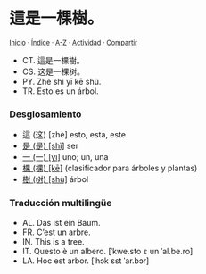 # 這是一棵樹。
<sup>[Inicio](../../../../index.md) · [Índice](../../../../indices/frases-chinas.md) · [A-Z](../../../../indices/alfabetico.md) · [Actividad](../../../../indices/actividad.md) · [Compartir](https://x.com/intent/tweet?text=%E9%80%99%E6%98%AF%E4%B8%80%E6%A3%B5%E6%A8%B9%E3%80%82%20(%E8%BF%99%E6%98%AF%E4%B8%80%E6%A3%B5%E6%A0%91%E3%80%82)%20%5BZh%C3%A8%20sh%C3%AC%20y%C4%AB%20k%C4%93%20sh%C3%B9.%5D%20con%20desglosamiento%20y%20traducciones%20multiling%C3%BCes.%0A%E2%86%92%20https%3A%2F%2Fjucardus.github.io%2Fcontenido%2Fz%2Fh%2Fe%2Fzhe4-shi4-yi1-ke1-shu4.html%0A%0A%23frss_chns_jucardus%0A%40jucardus)</sup>

* CT. 這是一棵樹。
* CS. 这是一棵树。
* PY. Zhè shì yī kē shù.
* TR. Esto es un árbol.

### Desglosamiento

* 這 (这) [zhè] esto, esta, este
* [是 (是) [shì]](../../../../contenido/s/h/i/shi4-26159.md) ser
* [一 (一) [yī]](../../../../contenido/y/i/1/yi1-19968.md) uno; un, una
* [棵 (棵) [kē]](../../../../contenido/k/e/1/ke1-26869.md) (clasificador para árboles y plantas)
* [樹 (树) [shù]](../../../../contenido/s/h/u/shu4-27193.md) árbol

### Traducción multilingüe

* AL. Das ist ein Baum.
* FR. C’est un arbre.
* IN. This is a tree.
* IT. Questo è un albero. [ˈkwe.sto ɛ un ˈal.be.ro]
* LA. Hoc est arbor. [ˈhɔk ɛst ˈar.bɔr]
